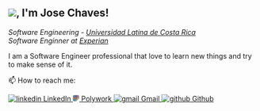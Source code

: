<h2><img src="https://media4.giphy.com/media/g0jg6lMcNORSlOv9Zb/giphy.gif" width="50">, I'm Jose Chaves!</h2>
<p><em>Software Engineering - <a href="https://www.ulatina.ac.cr/home">Universidad Latina de Costa Rica</a>
</br>Software Enginner at <a href="https://www.experian.com/">Experian</a>
</em></p>
<p>
I am a Software Engineer professional that love to learn new things and try to make sense of it.
</p>


📫 How to reach me:

<p>
  <a href="https://www.linkedin.com/in/jose-chaves-b3455252" rel="nofollow noreferrer">
    <img src="https://i.stack.imgur.com/gVE0j.png" alt="linkedin"> LinkedIn
  </a>
    <a href="https://www.polywork.com/josemcm85" rel="nofollow noreferrer">
    <img src="https://github.com/josemcm85/josemcm85/blob/main/polywork.png" alt="polywork" width="13" height="13"> Polywork
  </a>
  <a href="mailto:josemcm85@gmail.com" rel="nofollow noreferrer">
    <img src="https://i.imgur.com/VfWnZHM.jpeg" alt="gmail" width="13" height="13"> Gmail
  </a>
  <a href="https://github.com/josemcm85" rel="nofollow noreferrer">
    <img src="https://i.stack.imgur.com/tskMh.png" alt="github"> Github
  </a>

</p>
<p>


